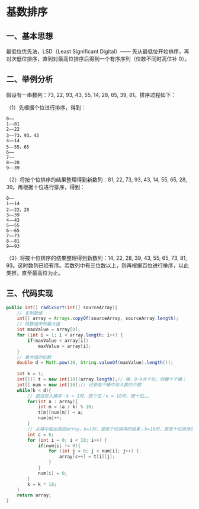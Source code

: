 # 基数排序

## 一、基本思想
最低位优先法，LSD（Least Significant Digital）—— 先从最低位开始排序，再对次低位排序，直到对最高位排序后得到一个有序序列（位数不同时高位补 0）。

## 二、举例分析

假设有一串数列：73, 22, 93, 43, 55, 14, 28, 65, 39, 81。排序过程如下：

（1）先根据个位进行排序，得到：

	0——
	1——81
	2——22
	3——73，93，43
	4——14
	5——55，65
	6——
	7——
	8——28
	9——39

（2）将按个位排序的结果整理得到新数列：81, 22, 73, 93, 43, 14, 55, 65, 28, 39。再根据十位进行排序，得到：

	0——
	1——14
	2——22，28
	3——39
	4——43
	5——55
	6——65
	7——73
	8——81
	9——93

（3）将按十位排序的结果整理得到新数列：14, 22, 28, 39, 43, 55, 65, 73, 81, 93。这时数列已经有序。若数列中有三位数以上，则再根据百位进行排序，以此类推，直至最高位为止。

## 三、代码实现

```java
public int[] radixSort(int[] sourceArray){
	// 复制数组
	int[] array = Arrays.copyOf(sourceArray, sourceArray.length);
	// 找数组中的最大值
	int maxValue = array[0];
	for (int i = 1; i < array.length; i++) {
		if(maxValue < array[i])
			maxValue = array[i];
	}
	// 最大值的位数
	double d = Math.pow(10, String.valueOf(maxValue).length());
		
	int k = 1;
	int[][] t = new int[10][array.length];// 桶，0~9共十位，创建十个桶；
	int[] num = new int[10];// 记录每个桶中存入数的个数
	while(k < d){
		// 按位存入桶中：k = 1时，按个位；k = 10时，按十位……
		for(int a : array){
			int m = (a / k) % 10;
			t[m][num[m]] = a;
			num[m]++;
		}
		// 从桶中取出放回array。k=1时，是按个位排序的结果；k=10时，是按十位排序的结果……
		int c = 0;
		for (int i = 0; i < 10; i++) {
			if(num[i] != 0){
				for (int j = 0; j < num[i]; j++) {
					array[c++] = t[i][j];
				}
			}
			num[i] = 0;
		}
		k = k * 10;
	}
	return array;	
}
```
